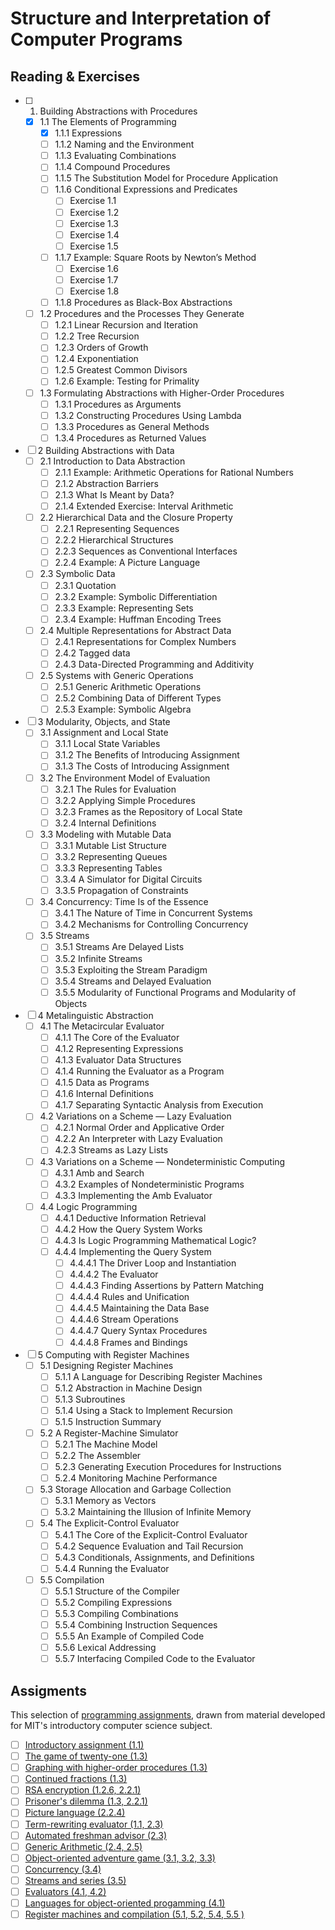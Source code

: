 # Structure and Interpretation of Computer Programs

## Reading & Exercises
- [ ] 1. Building Abstractions with Procedures
    - [x] 1.1 The Elements of Programming
        - [x] 1.1.1 Expressions
        - [ ] 1.1.2 Naming and the Environment
        - [ ] 1.1.3 Evaluating Combinations
        - [ ] 1.1.4 Compound Procedures
        - [ ] 1.1.5 The Substitution Model for Procedure Application
        - [ ] 1.1.6 Conditional Expressions and Predicates
            - [ ] Exercise 1.1
            - [ ] Exercise 1.2
            - [ ] Exercise 1.3
            - [ ] Exercise 1.4
            - [ ] Exercise 1.5
        - [ ] 1.1.7 Example: Square Roots by Newton’s Method
            - [ ] Exercise 1.6
            - [ ] Exercise 1.7
            - [ ] Exercise 1.8
        - [ ] 1.1.8 Procedures as Black-Box Abstractions
    - [ ] 1.2 Procedures and the Processes They Generate
        - [ ] 1.2.1 Linear Recursion and Iteration
        - [ ] 1.2.2 Tree Recursion
        - [ ] 1.2.3 Orders of Growth
        - [ ] 1.2.4 Exponentiation
        - [ ] 1.2.5 Greatest Common Divisors
        - [ ] 1.2.6 Example: Testing for Primality
    - [ ] 1.3 Formulating Abstractions with Higher-Order Procedures
        - [ ] 1.3.1 Procedures as Arguments
        - [ ] 1.3.2 Constructing Procedures Using Lambda
        - [ ] 1.3.3 Procedures as General Methods
        - [ ] 1.3.4 Procedures as Returned Values
- [ ] 2 Building Abstractions with Data
    - [ ] 2.1 Introduction to Data Abstraction
        - [ ] 2.1.1 Example: Arithmetic Operations for Rational Numbers
        - [ ] 2.1.2 Abstraction Barriers
        - [ ] 2.1.3 What Is Meant by Data?
        - [ ] 2.1.4 Extended Exercise: Interval Arithmetic
    - [ ] 2.2 Hierarchical Data and the Closure Property
        - [ ] 2.2.1 Representing Sequences
        - [ ] 2.2.2 Hierarchical Structures
        - [ ] 2.2.3 Sequences as Conventional Interfaces
        - [ ] 2.2.4 Example: A Picture Language
    - [ ] 2.3 Symbolic Data
        - [ ] 2.3.1 Quotation
        - [ ] 2.3.2 Example: Symbolic Differentiation
        - [ ] 2.3.3 Example: Representing Sets
        - [ ] 2.3.4 Example: Huffman Encoding Trees
    - [ ] 2.4 Multiple Representations for Abstract Data
        - [ ] 2.4.1 Representations for Complex Numbers
        - [ ] 2.4.2 Tagged data
        - [ ] 2.4.3 Data-Directed Programming and Additivity
    - [ ] 2.5 Systems with Generic Operations
        - [ ] 2.5.1 Generic Arithmetic Operations
        - [ ] 2.5.2 Combining Data of Different Types
        - [ ] 2.5.3 Example: Symbolic Algebra
- [ ] 3 Modularity, Objects, and State
    - [ ] 3.1 Assignment and Local State
        - [ ] 3.1.1 Local State Variables
        - [ ] 3.1.2 The Benefits of Introducing Assignment
        - [ ] 3.1.3 The Costs of Introducing Assignment
    - [ ] 3.2 The Environment Model of Evaluation
        - [ ] 3.2.1 The Rules for Evaluation
        - [ ] 3.2.2 Applying Simple Procedures
        - [ ] 3.2.3 Frames as the Repository of Local State
        - [ ] 3.2.4 Internal Definitions
    - [ ] 3.3 Modeling with Mutable Data
        - [ ] 3.3.1 Mutable List Structure
        - [ ] 3.3.2 Representing Queues
        - [ ] 3.3.3 Representing Tables
        - [ ] 3.3.4 A Simulator for Digital Circuits
        - [ ] 3.3.5 Propagation of Constraints
    - [ ] 3.4 Concurrency: Time Is of the Essence
        - [ ] 3.4.1 The Nature of Time in Concurrent Systems
        - [ ] 3.4.2 Mechanisms for Controlling Concurrency
    - [ ] 3.5 Streams
        - [ ] 3.5.1 Streams Are Delayed Lists
        - [ ] 3.5.2 Infinite Streams
        - [ ] 3.5.3 Exploiting the Stream Paradigm
        - [ ] 3.5.4 Streams and Delayed Evaluation
        - [ ] 3.5.5 Modularity of Functional Programs and Modularity of Objects
- [ ] 4 Metalinguistic Abstraction
    - [ ] 4.1 The Metacircular Evaluator
        - [ ] 4.1.1 The Core of the Evaluator
        - [ ] 4.1.2 Representing Expressions
        - [ ] 4.1.3 Evaluator Data Structures
        - [ ] 4.1.4 Running the Evaluator as a Program
        - [ ] 4.1.5 Data as Programs
        - [ ] 4.1.6 Internal Definitions
        - [ ] 4.1.7 Separating Syntactic Analysis from Execution
    - [ ] 4.2 Variations on a Scheme — Lazy Evaluation
        - [ ] 4.2.1 Normal Order and Applicative Order
        - [ ] 4.2.2 An Interpreter with Lazy Evaluation
        - [ ] 4.2.3 Streams as Lazy Lists
    - [ ] 4.3 Variations on a Scheme — Nondeterministic Computing
        - [ ] 4.3.1 Amb and Search
        - [ ] 4.3.2 Examples of Nondeterministic Programs
        - [ ] 4.3.3 Implementing the Amb Evaluator
    - [ ] 4.4 Logic Programming
        - [ ] 4.4.1 Deductive Information Retrieval
        - [ ] 4.4.2 How the Query System Works
        - [ ] 4.4.3 Is Logic Programming Mathematical Logic?
        - [ ] 4.4.4 Implementing the Query System
            - [ ] 4.4.4.1 The Driver Loop and Instantiation
            - [ ] 4.4.4.2 The Evaluator
            - [ ] 4.4.4.3 Finding Assertions by Pattern Matching
            - [ ] 4.4.4.4 Rules and Unification
            - [ ] 4.4.4.5 Maintaining the Data Base
            - [ ] 4.4.4.6 Stream Operations
            - [ ] 4.4.4.7 Query Syntax Procedures
            - [ ] 4.4.4.8 Frames and Bindings
- [ ] 5 Computing with Register Machines
    - [ ] 5.1 Designing Register Machines
        - [ ] 5.1.1 A Language for Describing Register Machines
        - [ ] 5.1.2 Abstraction in Machine Design
        - [ ] 5.1.3 Subroutines
        - [ ] 5.1.4 Using a Stack to Implement Recursion
        - [ ] 5.1.5 Instruction Summary
    - [ ] 5.2 A Register-Machine Simulator
        - [ ] 5.2.1 The Machine Model
        - [ ] 5.2.2 The Assembler
        - [ ] 5.2.3 Generating Execution Procedures for Instructions
        - [ ] 5.2.4 Monitoring Machine Performance
    - [ ] 5.3 Storage Allocation and Garbage Collection
        - [ ] 5.3.1 Memory as Vectors
        - [ ] 5.3.2 Maintaining the Illusion of Infinite Memory
    - [ ] 5.4 The Explicit-Control Evaluator
        - [ ] 5.4.1 The Core of the Explicit-Control Evaluator
        - [ ] 5.4.2 Sequence Evaluation and Tail Recursion
        - [ ] 5.4.3 Conditionals, Assignments, and Definitions
        - [ ] 5.4.4 Running the Evaluator
    - [ ] 5.5 Compilation
        - [ ] 5.5.1 Structure of the Compiler
        - [ ] 5.5.2 Compiling Expressions
        - [ ] 5.5.3 Compiling Combinations
        - [ ] 5.5.4 Combining Instruction Sequences
        - [ ] 5.5.5 An Example of Compiled Code
        - [ ] 5.5.6 Lexical Addressing
        - [ ] 5.5.7 Interfacing Compiled Code to the Evaluator

## Assigments

This selection of [programming assignments](https://mitpress.mit.edu/sites/default/files/sicp/psets/index.html), drawn from material developed for MIT's introductory computer science subject.

- [ ] [Introductory assignment (1.1)](https://mitpress.mit.edu/sites/default/files/sicp/psets/ps1/readme.html)
- [ ] [The game of twenty-one (1.3)](https://mitpress.mit.edu/sites/default/files/sicp/psets/ps2tw1/readme.html)
- [ ] [Graphing with higher-order procedures (1.3)](https://mitpress.mit.edu/sites/default/files/sicp/psets/ps2/readme.html)
- [ ] [Continued fractions (1.3)](https://mitpress.mit.edu/sites/default/files/sicp/psets/ps2cnt/readme.html)
- [ ] [RSA encryption (1.2.6, 2.2.1)](https://mitpress.mit.edu/sites/default/files/sicp/psets/ps3/readme.html)
- [ ] [Prisoner's dilemma (1.3, 2.2.1)](https://mitpress.mit.edu/sites/default/files/sicp/psets/ps4prs/readme.html)
- [ ] [Picture language (2.2.4)](https://mitpress.mit.edu/sites/default/files/sicp/psets/ps4hnd/readme.html)
- [ ] [Term-rewriting evaluator (1.1, 2.3)](https://mitpress.mit.edu/sites/default/files/sicp/psets/ps4/readme.html)
- [ ] [Automated freshman advisor (2.3)](https://mitpress.mit.edu/sites/default/files/sicp/psets/ps5adv/readme.html)
- [ ] [Generic Arithmetic (2.4, 2.5)](https://mitpress.mit.edu/sites/default/files/sicp/psets/ps5/readme.html)
- [ ] [Object-oriented adventure game (3.1, 3.2, 3.3)](https://mitpress.mit.edu/sites/default/files/sicp/psets/ps6/readme.html)
- [ ] [Concurrency (3.4)](https://mitpress.mit.edu/sites/default/files/sicp/psets/ps7/readme.html)
- [ ] [Streams and series (3.5)](https://mitpress.mit.edu/sites/default/files/sicp/psets/ps9/readme.html)
- [ ] [Evaluators (4.1, 4.2)](https://mitpress.mit.edu/sites/default/files/sicp/psets/ps8/readme.html)
- [ ] [Languages for object-oriented progamming (4.1)](https://mitpress.mit.edu/sites/default/files/sicp/psets/ps7oop/readme.html)
- [ ] [Register machines and compilation (5.1, 5.2, 5.4, 5.5 )](https://mitpress.mit.edu/sites/default/files/sicp/psets/ps10/readme.html)